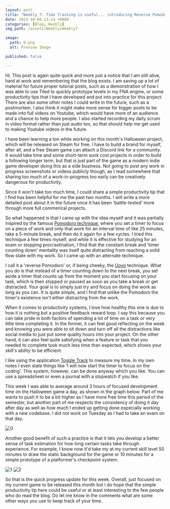 ```yaml
---
layout: post
title: "Weekly 7: Time Tracking is useful... introducing Reverse Pomodoro"
date: 2023-10-08 13:14 +0800
categories: [Blog, Weekly]
img_path: /assets/Weekly/Weekly7

image:
  path: 0.png
  alt: Preview Image

published: false

---
```


Hi. This post is again quite quick and more just a notice that I am still alive, hard at work and remembering that the blog exists. I am saving up a lot of material for future proper tutorial posts, such as a demonstration of how I was able to use Tiled to quickly prototype levels in my FNA engine, or some productivity tips that I have developed and put into practice for this project. There are also some other notes I could write in the future, such as a postmortem. I also think it might make more sense for bigger posts to be made into full videos on Youtube, which would have more of an audience and a chance to help more people. I also started recording my daily scrum in video format rather than just audio too, so that should help me get used to making Youtube videos in the future.

I have been learning a ton while working on this month's Halloween project, which will be released on Steam for free. I have to build a brand for myself, after all, and a free Steam game can attach a Discord link for a community. It would take time and some short-term sunk cost projects in order to build a following longer term, but that is just part of the game as a modern indie game developer doing this as a side business. Not going to post any work in progress screenshots or videos publicly though, as I read somewhere that sharing too much of a work-in-progress too early can be creatively dangerous for productivity.

Since it won't take too much time, I could share a simple productivity tip that I find has been helpful for me the past two months. I will write a more detailed post about it in the future once it has been 'battle-tested' more through more full commerical projects.

So what happened is that I came up with the idea myself and it was partially inspired by the famous [Pomodoro technique](https://en.wikipedia.org/wiki/Pomodoro_Technique), where you set a timer to focus on a piece of work and only that work for an interval time of like 25 minutes, take a 5-minute break, and then do it again for a few cycles. I tried this technique a few times myself, and while it is effective for studying for an exam or stopping procrastination, I find that the constant break and 'timer counting down' mentality was itself quite distracting from reaching a solid flow state with my work. So I came up with an alternate technique.

I call it a 'reverse Pomodoro' or, if being cheeky, the [Uovo](https://en.wiktionary.org/wiki/uovo) technique.
What you do is that instead of a timer counting down to the next break, you set aside a timer that counts up from the moment you start focusing on your task, which is then stopped or paused as soon as you take a break or get distracted. Your goal is to simply just try and focus on doing the work as long as you can. It is quite simple, and I find that unlike the Pomodoro the timer's existence isn't either distracting from the work. 

When it comes to productivity systems, I love how healthy this one is due to how it is nothing but a positive feedback reward loop. I say this because you can take pride in both factors of spending a lot of time on a task or very little time completing it. In the former, it can feel good reflecting on the week and knowing you were able to sit down and turn off all the distractions like social media to just put some quality hours into your project. On the other hand, it can also feel quite satisfying when a feature or task that you needed to complete took much less time than expected, which shows your skill's ability to be efficient.

I like using the application [Toggle Track](https://en.wikipedia.org/wiki/Toggl_Track) to measure my time. In my own notes I even state things like 'I will now start the timer to focus on the coding'. This system, however, can be done anyway which you like. You can use a spreadsheet or even a journal with a stopwatch if you like. 

This week I was able to average around 3 hours of focused development time on the Halloween game a day, as shown in the graph below. Part of me wants to push it to be a bit higher as I have more free time this period of the semester, but another part of me respects the consistency of doing it day after day as well as how much I ended up getting done especially working with a new codebase. I did not work on Tuesday as I had to take an exam on that day.

![0](0.png)

Another good benefit of such a practice is that it lets you develop a better sense of task estimation for how long certain tasks take through experience. For example, I know now it'd take my at my current skill level 50 minutes to draw the static background for the game or 10 minutes for a simple prototype of a platformer's checkpoint system.

![1](1.png)
![2](2.png)

So that is the quick progress update for this week. Overall, just focused on my current game to be released this month but I do hope that the simple productivity tip here could be useful or at least interesting to the few people who do read the blog. Do let me know in the comments what are some other ways you use to keep track of your time.


